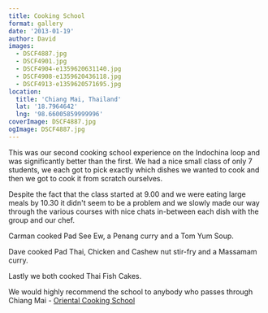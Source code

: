 ```yaml
---
title: Cooking School
format: gallery
date: '2013-01-19'
author: David
images:
  - DSCF4887.jpg
  - DSCF4901.jpg
  - DSCF4904-e1359620631140.jpg
  - DSCF4908-e1359620436118.jpg
  - DSCF4913-e1359620571695.jpg
location:
  title: 'Chiang Mai, Thailand'
  lat: '18.7964642'
  lng: '98.66005859999996'
coverImage: DSCF4887.jpg
ogImage: DSCF4887.jpg
---
```

This was our second cooking school experience on the Indochina loop and was significantly better than the first. We had a nice small class of only 7 students, we each got to pick exactly which dishes we wanted to cook and then we got to cook it from scratch ourselves.

Despite the fact that the class started at 9.00 and we were eating large meals by 10.30 it didn't seem to be a problem and we slowly made our way through the various courses with nice chats in-between each dish with the group and our chef.

Carman cooked Pad See Ew, a Penang curry and a Tom Yum Soup.

Dave cooked Pad Thai, Chicken and Cashew nut stir-fry and a Massamam curry.

Lastly we both cooked Thai Fish Cakes.

We would highly recommend the school to anybody who passes through Chiang Mai - [Oriental Cooking School](http://cookingschoolchiangmai.com/)
